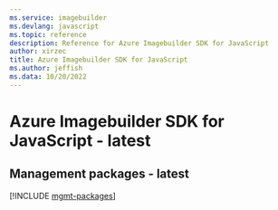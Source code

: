 ```yaml
---
ms.service: imagebuilder
ms.devlang: javascript
ms.topic: reference
description: Reference for Azure Imagebuilder SDK for JavaScript
author: xirzec
title: Azure Imagebuilder SDK for JavaScript
ms.author: jeffish
ms.data: 10/20/2022
---
```

# Azure Imagebuilder SDK for JavaScript - latest

## Management packages - latest
[!INCLUDE [mgmt-packages](imagebuilder-mgmt-index.md)]